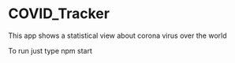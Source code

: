 # COVID_Tracker
This app shows a statistical view about corona virus over the world

To run just type npm start
